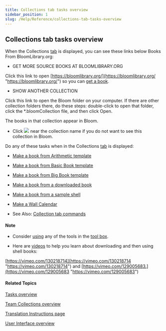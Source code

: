 ```yaml
---
title: Collections tab tasks overview
sidebar_position: 1
slug: /Help/Reference/collections-tab-tasks-overview
---
```


## Collections tab tasks overview

When the Collections [tab](../../User_Interface/Tabs/Collections_tab_commands.md) is displayed, you can see these links below Books From BloomLibrary.org:

-   GET MORE SOURCE BOOKS AT BLOOMLIBRARY.ORG
    

Click this link to open [https://bloomlibrary.org/](https://bloomlibrary.org/ "https://bloomlibrary.org/") so you can [get a book](../Basic_tasks/Get_a_book_from_BloomLibrary.md).

-   SHOW ANOTHER COLLECTION
    

Click this link to open the Bloom folder on your computer. If there are other collection folders there, do these steps: double-click to open that folder, click the \*.bloomCollection file, and then click Open. 

The books in that collection appear in Bloom.

-   Click ![](/ref-docs-assets/images/User_Interface/Tabs/HideCollection.png) near the collection name if you do not want to see this collection in Bloom.
    

Do any of these tasks when in the Collections [tab](../../User_Interface/Tabs/Collections_tab_commands.md) is displayed:

-   [Make a book from Arithmetic template](Make_a_book_from_Arithmetic.md)
    
-   [Make a book from Basic Book template](Make_a_book_from_Basic_Book.md)
    
-   [Make a book from Big Book template](Make_a_book_from_Big_Book.md)
    
-   [Make a book from a downloaded book](Make_a_book_from_downloaded_book.md)
    
-   [Make a book from a sample shell](Make_a_book_from_a_sample_shell.md)
    
-   [Make a Wall Calendar](Make_a_wall_calendar.md)
    
-   See Also: [Collection tab commands](../../User_Interface/Tabs/Collections_tab_commands.md)
    

#### Note

-   Consider [using](../Edit_tasks/Edit_tasks_overview.md) any of the tools in the [tool box](../../Concepts/Tool_Box.md).
    
-   Here are [videos](../../FAQ/Instructional_Videos.md) to help you learn about downloading and then using shell books:
    

[https://vimeo.com/130218714](https://vimeo.com/130218714 "https://vimeo.com/130218714") and [https://vimeo.com/129005683.](https://vimeo.com/129005683 "https://vimeo.com/129005683")

#### Related Topics

[Tasks overview](../Tasks_overview.md)

[Team Collections overview](../Basic_tasks/Team_Collections/Team_Collections_overview.md)

[Translation Instructions page](../../Concepts/Translation_Instructions.md)

[User Interface overview](../../User_Interface/User_Interface_overview.md)